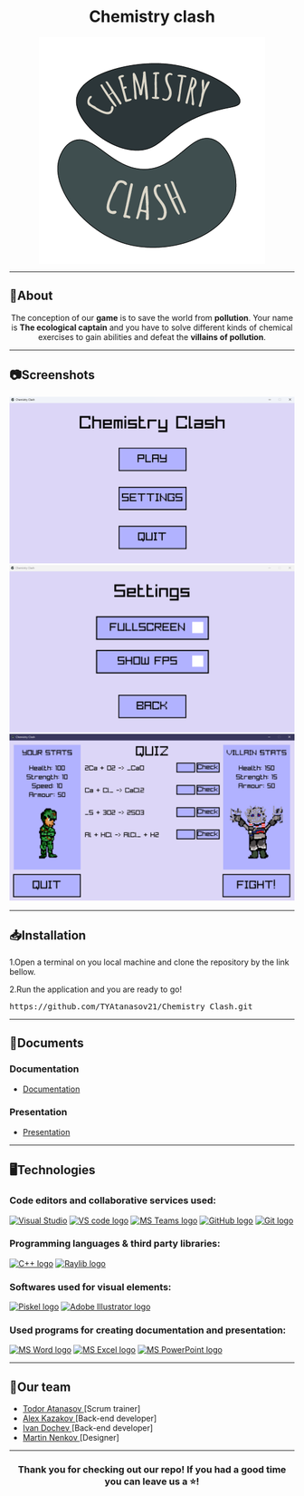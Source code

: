 <h1 align="center">Chemistry clash</h1>
<p align = "center">
<img src = "Chemistry_Clash/assets/Logo.png" alt = "logo" align = "center">
</p>
<hr>
<h2>📰About</h2>
<p align = "center">The conception of our <b>game</b> is to save the world from <b>pollution</b>. Your name is <b>The ecological captain</b> and you have to solve different kinds of chemical exercises to gain abilities and defeat the <b>villains of pollution</b>.
</p>
<hr>
<h2>📷Screenshots</h2>
<p align = "center"><img src = "Chemistry_Clash/assets/Screenshots/Main Menu.png" alt = "main menu screenshot" width = 600px>
<img src = "Chemistry_Clash/assets/Screenshots/Settings.png" alt = "Settings screenshot" width = 600px>
<img src = "Chemistry_Clash/assets/Screenshots/Play Menu.png"  alt = "Play Menu screenshot" width = 600px>
</p>
<hr>
<h2>📥Installation</h2>
<p>1.Open a terminal on you local machine and clone the repository by the link bellow.</p>
<p>2.Run the application and you are ready to go!</p>
<pre>https://github.com/TYAtanasov21/Chemistry_Clash.git</pre>
<hr>
<h2>📃Documents</h2>
<h3>Documentation</h3>
<ul>
<li><a href="documents/Documentation - Chemistry clash.docx" download>Documentation</a></li>
</ul>
<h3>Presentation</h3>
<ul>
<li><a href="documents/Presentation - Chemistry clash.pptx" download>Presentation</a></li>
</ul>
<hr>
<h2>🖥️Technologies</h2>
<h3> Code editors and collaborative services used:</h3>
<p align = "left">
    <a href="https://visualstudio.microsoft.com/vs/"><img src="https://visualstudio.microsoft.com/wp-content/uploads/2021/10/Product-Icon.svg" alt="Visual Studio" width = "50"/></a>
    <a href="https://code.visualstudio.com/"><img src="https://upload.wikimedia.org/wikipedia/commons/thumb/9/9a/Visual_Studio_Code_1.35_icon.svg/2048px-Visual_Studio_Code_1.35_icon.svg.png" alt="VS code logo" width=48px /></a>
    <a href="https://www.microsoft.com/en/microsoft-teams/group-chat-software"><img src="https://img.icons8.com/color/344/microsoft-teams.png" alt = "MS Teams logo" width="50px" /></a>
    <a href="https://github.com/"><img src="https://joshuapenalba.files.wordpress.com/2014/12/github-icon.png" alt="GitHub logo" width = "55"/></a>
    <a href = "https://git-scm.com/"><img src = "https://git-scm.com/images/logos/downloads/Git-Icon-1788C.png" alt = "Git logo" width = 48px></a>
    </p>
<h3>Programming languages & third party libraries:</h3>
<p align = "left">
    <a href="https://www.cplusplus.com/"><img src="https://brandslogos.com/wp-content/uploads/thumbs/c-logo-vector.svg" alt="C++ logo" width="50px"/></a>
    <a href="https://www.raylib.com/"><img src = "https://upload.wikimedia.org/wikipedia/commons/f/f4/Raylib_logo.png" alt = "Raylib logo" width = 48px /></a>

</p>
<h3>Softwares used for visual elements:</h3>
    <a href = "https://www.piskelapp.com/"><img src = "https://avatars.githubusercontent.com/u/28667131?s=280&v=4" alt = "Piskel logo" width = 50px /></a>
    <a href = "https://www.adobe.com/products/illustrator.html"><img src = "https://upload.wikimedia.org/wikipedia/commons/thumb/f/fb/Adobe_Illustrator_CC_icon.svg/1200px-Adobe_Illustrator_CC_icon.svg.png" alt = "Adobe Illustrator logo" width = 50px /></a>
<h3>Used programs for creating documentation and presentation:</h3>
<p align="left">
  <a href="https://www.microsoft.com/en-ww/microsoft-365/word"><img src="https://img.icons8.com/color/344/ms-word.png" alt="MS Word logo" width=48px /></a>
  <a href="https://www.microsoft.com/bg-bg/microsoft-365/excel"><img src = "https://upload.wikimedia.org/wikipedia/commons/thumb/3/34/Microsoft_Office_Excel_%282019%E2%80%93present%29.svg/826px-Microsoft_Office_Excel_%282019%E2%80%93present%29.svg.png" alt = "MS Excel logo" width = 48px /></a>
   <a href="https://www.microsoft.com/en-ww/microsoft-365/powerpoint"><img src="https://img.icons8.com/color/344/ms-powerpoint.png" alt="MS PowerPoint logo" width=48px /></a>
</p>
<hr>
<h2 align = "left">🧒Our team</h2>
<ul>
<li><a href = "https://github.com/TYAtanasov21"> Todor Atanasov </a>[Scrum trainer] <br></li>
<li><a href = "https://github.com/AZKazakov21"> Alex Kazakov </a> [Back-end developer]<br></li>
<li><a href = "https://github.com/IDDochev21"> Ivan Dochev </a> [Back-end developer] <br></li>
<li><a href = "https://github.com/MTNenkov21"> Martin Nenkov </a>[Designer] <br></li>
</ul>
<hr>
<h3 align = "center">Thank you for checking out our repo! If you had a good time you can leave us a ⭐!</h3>
